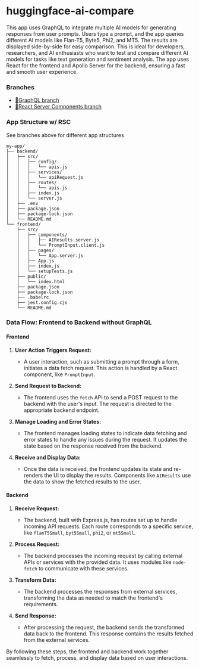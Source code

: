 # huggingface-ai-compare

This app uses GraphQL to integrate multiple AI models for generating responses from user prompts. Users type a prompt, and the app queries different AI models like Flan-T5, Byte5, Phi2, and MT5. The results are displayed side-by-side for easy comparison. This is ideal for developers, researchers, and AI enthusiasts who want to test and compare different AI models for tasks like text generation and sentiment analysis. The app uses React for the frontend and Apollo Server for the backend, ensuring a fast and smooth user experience.

### Branches

- [🌿GraphQL branch](https://github.com/mo-sharif/huggingface-ai-compare/tree/feature/rsc-integration)
- [🌿React Server Components branch](https://github.com/mo-sharif/huggingface-ai-compare/tree/feature/graphql-integration)

### App Structure w/ RSC

See branches above for different app structures

```
my-app/
├── backend/
│   ├── src/
│   │   ├── config/
│   │   │   └── apis.js
│   │   ├── services/
│   │   │   └── apiRequest.js
│   │   ├── routes/
│   │   │   └── apis.js
│   │   ├── index.js
│   │   └── server.js
│   ├── .env
│   ├── package.json
│   ├── package-lock.json
│   └── README.md
└── frontend/
    ├── src/
    │   ├── components/
    │   │   ├── AIResults.server.js
    │   │   └── PromptInput.client.js
    │   ├── pages/
    │   │   └── App.server.js
    │   ├── App.js
    │   ├── index.js
    │   └── setupTests.js
    ├── public/
    │   └── index.html
    ├── package.json
    ├── package-lock.json
    ├── .babelrc
    ├── jest.config.cjs
    └── README.md
```

### Data Flow: Frontend to Backend without GraphQL

#### Frontend

1. **User Action Triggers Request:**
   - A user interaction, such as submitting a prompt through a form, initiates a data fetch request. This action is handled by a React component, like `PromptInput`.

2. **Send Request to Backend:**
   - The frontend uses the `fetch` API to send a POST request to the backend with the user's input. The request is directed to the appropriate backend endpoint.

3. **Manage Loading and Error States:**
   - The frontend manages loading states to indicate data fetching and error states to handle any issues during the request. It updates the state based on the response received from the backend.

4. **Receive and Display Data:**
   - Once the data is received, the frontend updates its state and re-renders the UI to display the results. Components like `AIResults` use the data to show the fetched results to the user.

#### Backend

1. **Receive Request:**
   - The backend, built with Express.js, has routes set up to handle incoming API requests. Each route corresponds to a specific service, like `flanT5Small`, `byt5Small`, `phi2`, or `mt5Small`.

2. **Process Request:**
   - The backend processes the incoming request by calling external APIs or services with the provided data. It uses modules like `node-fetch` to communicate with these services.

3. **Transform Data:**
   - The backend processes the responses from external services, transforming the data as needed to match the frontend's requirements.

4. **Send Response:**
   - After processing the request, the backend sends the transformed data back to the frontend. This response contains the results fetched from the external services. 

By following these steps, the frontend and backend work together seamlessly to fetch, process, and display data based on user interactions.